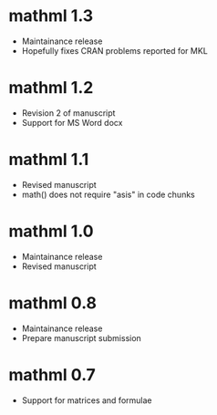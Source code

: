 # mathml 1.3

* Maintainance release
* Hopefully fixes CRAN problems reported for MKL

# mathml 1.2

* Revision 2 of manuscript
* Support for MS Word docx

# mathml 1.1

* Revised manuscript
* math() does not require "asis" in code chunks

# mathml 1.0

* Maintainance release
* Revised manuscript

# mathml 0.8

* Maintainance release
* Prepare manuscript submission

# mathml 0.7

* Support for matrices and formulae
